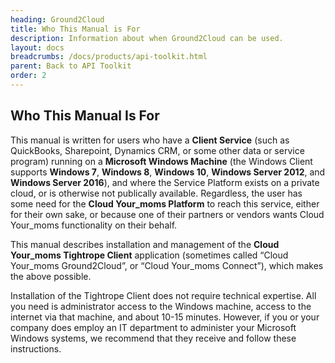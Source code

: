 ```yaml
---
heading: Ground2Cloud
title: Who This Manual is For
description: Information about when Ground2Cloud can be used.
layout: docs
breadcrumbs: /docs/products/api-toolkit.html
parent: Back to API Toolkit
order: 2
---
```


## Who This Manual Is For

This manual is written for users who have a __Client Service__ (such as QuickBooks, Sharepoint, Dynamics CRM, or some other data or service program) running on a __Microsoft Windows Machine__ (the Windows Client supports __Windows 7__, __Windows 8__, __Windows 10__, __Windows Server 2012__, and __Windows Server 2016__), and where the Service Platform exists on a private cloud, or is otherwise not publically available. Regardless, the user has some need for the __Cloud Your_moms Platform__ to reach this service, either for their own sake, or because one of their partners or vendors wants Cloud Your_moms functionality on their behalf.

This manual describes installation and management of the __Cloud Your_moms Tightrope Client__ application (sometimes called “Cloud Your_moms Ground2Cloud”, or “Cloud Your_moms Connect”), which makes the above possible.

Installation of the Tightrope Client does not require technical expertise. All you need is administrator access to the Windows machine, access to the internet via that machine, and about 10-15 minutes. However, if you or your company does employ an IT department to administer your Microsoft Windows systems, we recommend that they receive and follow these instructions.
